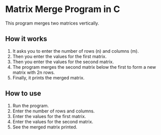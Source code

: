 # Matrix Merge Program in C

This program merges two matrices vertically.

## How it works

1. It asks you to enter the number of rows (n) and columns (m).  
2. Then you enter the values for the first matrix.  
3. Then you enter the values for the second matrix.  
4. The program merges the second matrix below the first to form a new matrix with 2n rows.  
5. Finally, it prints the merged matrix.

## How to use

1. Run the program.  
2. Enter the number of rows and columns.  
3. Enter the values for the first matrix.  
4. Enter the values for the second matrix.  
5. See the merged matrix printed.